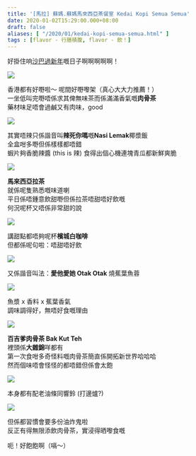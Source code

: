 ```yaml
---
title: '[馬拉] 蘇媽.蘇媽馬來西亞茶餐室 Kedai Kopi Semua Semua'
date: 2020-01-02T15:29:00.000+08:00
draft: false
aliases: [ "/2020/01/kedai-kopi-semua-semua.html" ]
tags : [flavor - 行膳積腹, flavor - 飲！]
---
```


好掛住响[沙巴過新年](https://www.hidie.net/2014/01/day5roti-pisang-tisu-teh-tarik.html)嘅日子啊啊啊啊啊！  

![](https://l9heqq.ch.files.1drv.com/y4mUaWp5H5saltk4VDFDa3B1HW59M-st13z5pAKvFTcl6G2R01C_d040nGUEIwXzYnQH5kCEACzEsUCWM7slKuawfljgBPOpUyzsWckP5mCmph28Qg46BNtwIAj2zGbeZLhKUjs5vew7w7KAcJtfOagutouv5Ni_L0OhNdbRyKMw2c9HUzzcgCyXS2GLLPlH2ErPUddF_arH9411B2QKcXtjg?width=660&height=371&cropmode=none)

香港都有好嘢啦～ 呢間好嘢嚟架（真心大大力推薦！）  
一坐低叫完嘢唔係求其俾無味茶而係滿滿香氣嘅**肉骨茶**  
藥材味足唔會過鹹又有肉味，good  

![](https://l9hdqq.ch.files.1drv.com/y4mYGkCebThw1qdHunmesJh_N1uS9jU8h7cbEqhRQP5wUzS-Zt4SDseeYnNH69kSjcj-C1zpRFLOHTvDQyM9Zp5drw245H61JWuv-CWfLE1n8eLPfPwMhfivKF2aFhhBoaJ6FqjcERKzX3RUArzqI4STBOHIhD8KJtPO6UzAYMZRHMJ42R_EkuhGkcmDj56Yl92LGWjtf0ZC7vk79ZHLGyuFA?width=660&height=371&cropmode=none)

其實唔辣只係諧音叫**辣死你嗎**嘅**Nasi Lemak**椰漿飯  
全盒咁多嘢但係樣樣都唔錯  
蝦片夠香脆辣醬 (this is 辣) 食得出個心機連塊青瓜都新鮮爽脆  

![](https://lthmqq.ch.files.1drv.com/y4m5tlIdKp9uhevP8rQrtf1KaaJ4_TDg6kMsnv7yIBijlyUGNk6XrMyKOyt7jeRSDUWxkiVUavKom92sI153bSfk41C3cNKmPbzVoWgATIp54cRvwoQySidH44kAEzFo_hWRSih12BELkoPpGeC62-Xt9WuvgutDFW_1AB3vu8bYynWmfJAPO_UU5wYSZLAkkMW8S2-cl0mRy3nZj4PUkUdDw?width=660&height=371&cropmode=none)

**馬來西亞拉茶**   
就係呢隻熟悉嘅味道喇  
平日係唔鍾意飲甜嘢但係拉茶唔甜唔好飲嘅  
何況呢杯又唔係非常甜的說  

![](https://lthlqq.ch.files.1drv.com/y4mstv9SNHvoB_wgmenWkEJX0aypnX1YU7Ogg61XfyYl_AHofoTQU_KdZd4uD5GLDaahC65joJmh-e061-H7RVKvJWL1iuFh0g_hMJbUlJl7zkIku7ISjKEVBTGFHXbl6KJ2X3dE8H5vtwKve9877NkDHpyDhTGidlBBOu-xx2ERy04pp8BgIBAW_4tQgazb3KjqwY4JMfUckwqd5yJsOnr4g?width=371&height=660&cropmode=none)

講甜點都唔夠呢杯**檳城白咖啡**  
但都係呢句啦：唔甜唔好飲  

![](https://lthfqq.ch.files.1drv.com/y4mQ_EHGLbaA03Y9nYj9U9tteaJuDsyucXPt9v-civPu5gLPwSq4Jab9KtkSK_Tfii8c_9e0m1Fj_yoHSiKfFO2jH4dzoMBfQ5ibpaIx6wLADKQYcWZ83YpeX0ORwdlMKFgO39ZQdbN30tw6N7p6eKTds8H_B9NNfa1YkRIgP4c7XyYuxp27cpvmuG9C3CbscfF-ms2ZX7fLnWuUbz1pfCULQ?width=660&height=371&cropmode=none)

又係諧音叫法：**愛他愛她 Otak Otak** 燒蕉葉魚蓉  

![](https://lthiqq.ch.files.1drv.com/y4m8iqcZQ7VG1pPY0xgusSwq-x5PbKg7mpV7rQ5CiFgPL227i_ajhQSPeqolki_R4ssLHTaW9_tQhNRauXhrj2lPnqhddjE7UkOz2AN7-iX2cm7Qlfp82rjr1rbdaj7059DJVU9FGgagqXcHJof1lDEEQpdk2vNv6w06Zf4ppDZBxPPBT6N6LQYPj6gfjQi3AJ1lsUNpeBjDAFQRh2Mb0WcsA?width=660&height=371&cropmode=none)

魚漿 x 香料 x 蕉葉香氣  
調味調得好，無唔好食嘅理由  

![](https://lthcqq.ch.files.1drv.com/y4mH9pX2OBu3Lbxj5uggNHZBYkg6kOarXW0PaYv75nMVo1YS_rFnGVSPE0N-ADrY6ibaTSeFWQ7ordCkVCIk1-F6Ra9FeHR-9VosRGVxPd9EKUKYzSd1A2g1KEP2g5tR84_7yFKP3KiP2Vr5qafGtnRh5SunksaseT245PTtvYddDxWJE_jM3t5gzKKtGVwmSvLGQHj2XEZU1aoPnYN3GYL-w?width=660&height=371&cropmode=none)

**百吉爹肉骨茶 Bak Kut Teh**  
裡頭係**大雜錦**咩都有  
第一次食咁多奇怪料嘅肉骨茶簡直係開拓新世界哈哈哈  
然而個味唔會怪怪的都唔錯但係會太飽  

![](https://lthhqq.ch.files.1drv.com/y4mVtPuuXJBMexaG166NMsD1le-D-XoTJUDH0-koexEbiZuBNFO7lDl8LX5es824FpjBmGenV9GITHE0JMMUauQHeK8G__aHLllrS0e9pXv4-eclo-xI_RoeLy_iOSl0sCGLYK1L1YqcxPPRjIOyYkjJuMNNxuCBMp4R6Ak0XH6uFSAAm1CgkdZ8bQRAWVxWPedRKEq68dTtVTON5H6buE-DA?width=660&height=371&cropmode=none)

本身都有配老油條同響鈴 (打邊爐?)  

![](https://lthgqq.ch.files.1drv.com/y4mr8Ohjoxpy-pb2Lw6vLO8xERbgTHxXCKI8VxMeXIOyrVFIZR7Z2Sz8Ulg9iTnO3_TPqVJ-9o6C6SecqcesN6ZOvmTYJISpj_Nt9BDiQyEx2_aOeXXvR1_5G27zoPi2rJbEZmZ-dwdlLR-ZJtFBUzzl0bYSsczd_DxFO77xO9ApjPkb1V_v3v5JpS-o6u5iTctuWdTal21VDQ4H5CHzN4IRQ?width=660&height=371&cropmode=none)

但係都習慣會要多份油炸鬼啦  
反正有得無限添飲肉骨茶，實浸得晒嚟食嘅  
  
  
呃！好飽飽啊（嗝～）